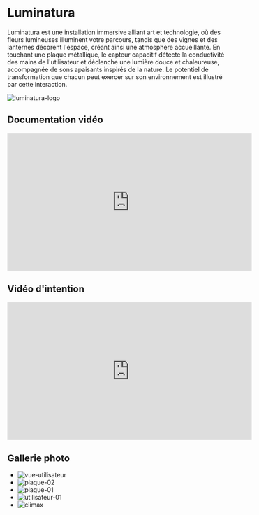 # Luminatura
Luminatura est une installation immersive alliant art et technologie, où des fleurs lumineuses illuminent votre parcours, tandis que des vignes et des lanternes décorent l'espace, créant ainsi une atmosphère accueillante. En touchant une plaque métallique, le capteur capacitif détecte la conductivité des mains de l'utilisateur et déclenche une lumière douce et chaleureuse, accompagnée de sons apaisants inspirés de la nature. Le potentiel de transformation que chacun peut exercer sur son environnement est illustré par cette interaction.

![luminatura-logo](https://github.com/user-attachments/assets/b8d1a66e-f342-43c1-8318-ce28fc2c28ae)

## Documentation vidéo

<iframe width="560" height="315" src="https://www.youtube.com/embed/Jz4wxeXT_2w" title="YouTube video player" frameborder="0" allow="accelerometer; autoplay; clipboard-write; encrypted-media; gyroscope; picture-in-picture" referrerpolicy="strict-origin-when-cross-origin" allowfullscreen></iframe>

## Vidéo d'intention

<iframe width="560" height="315" src="https://www.youtube.com/embed/i6xJno_NFSc" title="YouTube video player" frameborder="0" allow="accelerometer; autoplay; clipboard-write; encrypted-media; gyroscope; picture-in-picture" referrerpolicy="strict-origin-when-cross-origin" allowfullscreen></iframe>

## Gallerie photo

* ![vue-utilisateur](https://github.com/user-attachments/assets/3864549b-ab71-4ba4-8e71-9974d3e0bd40)
* ![plaque-02](https://github.com/user-attachments/assets/231c684b-0fba-4dc0-b59e-b4bd0b5ff8fc)
* ![plaque-01](https://github.com/user-attachments/assets/1b7ffeae-cd82-4adb-b65d-7740b6025985)
* ![utilisateur-01](https://github.com/user-attachments/assets/02d52256-d6f6-42dc-925a-0408e5d04865)
* ![climax](https://github.com/user-attachments/assets/2e08cb3c-7e14-43a9-b480-cac65f782a10)
